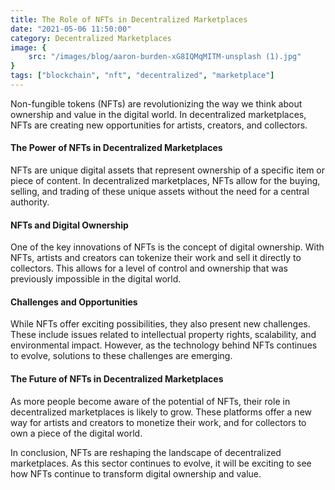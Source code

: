```yaml
---
title: The Role of NFTs in Decentralized Marketplaces
date: "2021-05-06 11:50:00"
category: Decentralized Marketplaces
image: {
	src: "/images/blog/aaron-burden-xG8IQMqMITM-unsplash (1).jpg"
}
tags: ["blockchain", "nft", "decentralized", "marketplace"]
---
```


Non-fungible tokens (NFTs) are revolutionizing the way we think about ownership and value in the digital world. In decentralized marketplaces, NFTs are creating new opportunities for artists, creators, and collectors.

#### The Power of NFTs in Decentralized Marketplaces

NFTs are unique digital assets that represent ownership of a specific item or piece of content. In decentralized marketplaces, NFTs allow for the buying, selling, and trading of these unique assets without the need for a central authority.

#### NFTs and Digital Ownership

One of the key innovations of NFTs is the concept of digital ownership. With NFTs, artists and creators can tokenize their work and sell it directly to collectors. This allows for a level of control and ownership that was previously impossible in the digital world.

#### Challenges and Opportunities

While NFTs offer exciting possibilities, they also present new challenges. These include issues related to intellectual property rights, scalability, and environmental impact. However, as the technology behind NFTs continues to evolve, solutions to these challenges are emerging.

#### The Future of NFTs in Decentralized Marketplaces

As more people become aware of the potential of NFTs, their role in decentralized marketplaces is likely to grow. These platforms offer a new way for artists and creators to monetize their work, and for collectors to own a piece of the digital world.

In conclusion, NFTs are reshaping the landscape of decentralized marketplaces. As this sector continues to evolve, it will be exciting to see how NFTs continue to transform digital ownership and value.